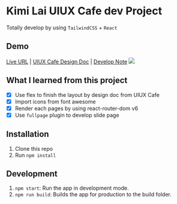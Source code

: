 # Kimi Lai UIUX Cafe dev Project

Totally develop by using `TailwindCSS` + `React` 
## Demo

[Live URL](https://a3216lucy.github.io/KimiLai-uiuxcafe-dev/) | [UIUX Cafe Design Doc](https://whimsical.com/5166z6QkGrB96HrLmeeDZp) | [Develop Note](https://hackmd.io/@lyskimi/HyRjQ0nJ5) 
![](https://i.imgur.com/2fWWYOE.png)

## What I learned from this project

- [x] Use flex to finish the layout by design doc from UIUX Cafe
- [x] Import icons from font awesome
- [x] Render each pages by using react-router-dom v6 
- [x] Use `fullpage` plugin to develop slide page
## Installation

1. Clone this repo
2. Run `npm install`

## Development

1. `npm start`: Run the app in development mode.
2. `npm run build`: Builds the app for production to the build folder.